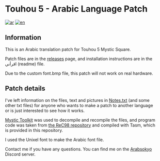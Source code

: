 # Touhou 5 - Arabic Language Patch

[![ar](https://img.shields.io/badge/lang-ar-blue.svg)](https://github.com/Aweseome245/Touhou-5-Mystic-Square-AR/blob/master/README.md)
[![en](https://img.shields.io/badge/lang-en-blue.svg)](https://github.com/Aweseome245/Touhou-5-Mystic-Square-AR/blob/master/README.en.md)

## Information
This is an Arabic translation patch for Touhou 5 Mystic Square.

Patch files are in the [releases](https://github.com/Aweseome245/Touhou-5-Mystic-Square-AR/releases/tag/v1.01) page, and installation instructions are in the اقرأني (readme) file.

Due to the custom font.bmp file, this patch will not work on real hardware.

## Patch details
I've left information on the files, text and pictures in [Notes.txt](https://github.com/Aweseome245/Touhou-5-Mystic-Square-AR/blob/master/Notes.txt) (and some other txt files) for anyone who wants to make a patch to another language or is just interested to see how it works.

[Mystic Toolkit](https://lunarcast.net/mystictk.php) was used to decompile and recompile the files, and program code was taken from [the ReC98 repository](https://github.com/nmlgc/ReC98/tree/xJeePx) and compiled with Tasm, which is provided in this repository.

I used the Unixel font to make the Arabic font file.

Contact me if you have any questions. You can find me on the [Arabsokyo](https://discord.gg/bvWXjqbt5t) Discord server.
